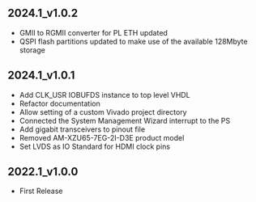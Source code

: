 ## 2024.1_v1.0.2
  * GMII to RGMII converter for PL ETH updated
  * QSPI flash partitions updated to make use of the available 128Mbyte storage

## 2024.1_v1.0.1
* Add CLK_USR IOBUFDS instance to top level VHDL
* Refactor documentation
* Allow setting of a custom Vivado project directory
* Connected the System Management Wizard interrupt to the PS
* Add gigabit transceivers to pinout file
* Removed AM-XZU65-7EG-2I-D3E product model
* Set LVDS as IO Standard for HDMI clock pins

## 2022.1_v1.0.0
  * First Release
